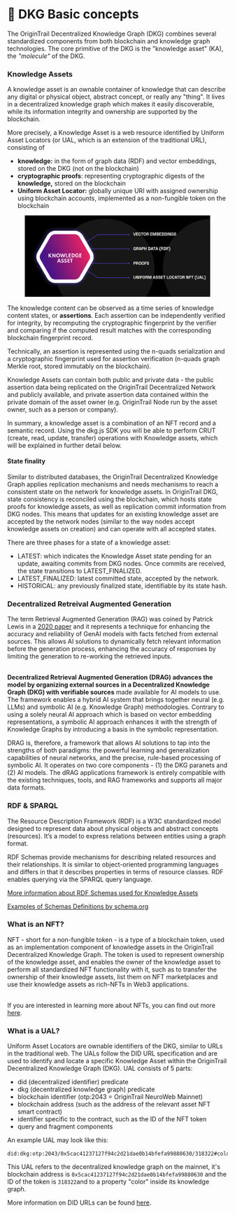 # 🔌 DKG Basic concepts

The OriginTrail Decentralized Knowledge Graph (DKG) combines several standardized components from both blockchain and knowledge graph technologies. The core primitive of the DKG is the "knowledge asset" (KA), the _"molecule"_ of the DKG.

### Knowledge Assets

A knowledge asset is an ownable container of knowledge that can describe any digital or physical object, abstract concept, or really any "thing". It lives in a decentralized knowledge graph which makes it easily discoverable, while its information integrity and ownership are supported by the blockchain.

More precisely, a Knowledge Asset is a web resource identified by Uniform Asset Locators (or UAL, which is an extension of the traditional URL), consisting of

* **knowledge:** in the form of graph data (RDF) and vector embeddings, stored on the DKG (not on the blockchain)
* **cryptographic proofs**:  representing cryptographic digests of the **knowledge,** stored on the blockchain
* **Uniform Asset Locator:** globally unique URI with assigned ownership using blockchain accounts, implemented as a non-fungible token on the blockchain

<figure><img src="../.gitbook/assets/Screenshot 2024-06-13 at 22.59.48.png" alt=""><figcaption></figcaption></figure>

The knowledge content can be observed as a time series of knowledge content states, or **assertions**.  Each assertion can be independently verified for integrity, by recomputing the cryptographic fingerprint by the verifier and comparing if the computed result matches with the corresponding blockchain fingerprint record.

Technically, an assertion is represented using the n-quads serialization and a cryptographic fingerprint used for assertion verification (n-quads graph Merkle root, stored immutably on the blockchain).

Knowledge Assets can contain both public and private data - the public assertion data being replicated on the OriginTrail Decentralized Network and publicly available, and private assertion data contained within the private domain of the asset owner (e.g. OriginTrail Node run by the asset owner, such as a person or company).

In summary, a knowledge asset is a combination of an NFT record and a semantic record. Using the dkg.js SDK you will be able to perform CRUT (create, read, update, transfer) operations with Knowledge assets, which will be explained in further detail below.

#### State finality

Similar to distributed databases, the OriginTrail Decentralized Knowledge Graph applies replication mechanisms and needs mechanisms to reach a consistent state on the network for knowledge assets. In OriginTrail DKG, state consistency is reconciled using the blockchain, which hosts state proofs for knowledge assets, as well as replication commit information from DKG nodes. This means that updates for an existing knowledge asset are accepted by the network nodes (similar to the way nodes accept knowledge assets on creation) and can operate with all accepted states.

There are three phases for a state of a knowledge asset:

* LATEST: which indicates the Knowledge Asset state pending for an update, awaiting commits from DKG nodes. Once commits are received, the state transitions to LATEST\_FINALIZED.
* LATEST\_FINALIZED: latest committed state, accepted by the network.
* HISTORICAL: any previously finalized state, identifiable by its state hash.

### Decentralized Retreival Augmented Generation

The term Retrieval Augmented Generation (RAG) was coined by Patrick Lewis in a [2020 paper](https://arxiv.org/pdf/2005.11401.pdf) and it represents a technique for enhancing the accuracy and reliability of GenAI models with facts fetched from external sources. This allows AI solutions to dynamically fetch relevant information before the generation process, enhancing the accuracy of responses by limiting the generation to re-working the retrieved inputs.&#x20;

\
**Decentralized Retrieval Augmented Generation (DRAG) advances the model by organizing external sources in a Decentralized Knowledge Graph (DKG) with verifiable sources** made available for AI models to use. The framework enables a hybrid AI system that brings together neural (e.g. LLMs) and symbolic AI (e.g. Knowledge Graph) methodologies. Contrary to using a solely neural AI approach which is based on vector embedding representations, a symbolic AI approach enhances it with the strength of Knowledge Graphs by introducing a basis in the symbolic representation.

DRAG is, therefore, a framework that allows AI solutions to tap into the strengths of both paradigms: the powerful learning and generalization capabilities of neural networks, and the precise, rule-based processing of symbolic AI. It operates on two core components - (1) the DKG paranets and (2) AI models. The dRAG applications framework is entirely compatible with the existing techniques, tools, and RAG frameworks and supports all major data formats.&#x20;



### RDF & SPARQL

The Resource Description Framework (RDF) is a W3C standardized model designed to represent data about physical objects and abstract concepts (resources). It’s a model to express relations between entities using a graph format.

RDF Schemas provide mechanisms for describing related resources and their relationships. It is similar to object-oriented programming languages and differs in that it describes properties in terms of resource classes. RDF enables querying via the SPARQL query language.

[More information about RDF Schemas used for Knowledge Assets](broken-reference)

[Examples of Schemas Definitions by schema.org](https://schema.org/docs/schemas.html)

### What is an NFT?

NFT - short for a non-fungible token - is a type of a blockchain token, used as an implementation component of knowledge assets in the OriginTrail Decentralized Knowledge Graph. The token is used to represent ownership of the knowledge asset, and enables the owner of the knowledge asset to perform all standardized NFT functionality with it, such as to transfer the ownership of their knowledge assets, list them on NFT marketplaces and use their knowledge assets as rich-NFTs in Web3 applications.

\
If you are interested in learning more about NFTs, you can find out more [here](https://en.wikipedia.org/wiki/Non-fungible\_token).

### What is a UAL?

Uniform Asset Locators are ownable identifiers of the DKG, similar to URLs in the traditional web. The UALs follow the DID URL specification and are used to identify and locate a specific Knowledge Asset within the OriginTrail Decentralized Knowledge Graph (DKG). UAL consists of 5 parts:

* did (decentralized identifier) predicate
* dkg (decentralized knowledge graph) predicate
* blockchain identifier (otp:2043 = OriginTrail NeuroWeb Mainnet)
* blockchain address (such as the address of the relevant asset NFT smart contract)
* identifier specific to the contract, such as the ID of the NFT token
* query and fragment components

An example UAL may look like this:

```
did:dkg:otp:2043/0x5cac41237127f94c2d21dae0b14bfefa99880630/318322#color
```

This UAL refers to the decentralized knowledge graph on the mainnet, it's blockchain address is `0x5cac41237127f94c2d21dae0b14bfefa99880630` and the ID of the token is `318322`and to a property "color" inside its knowledge graph.

More information on DID URLs can be found [here](https://www.w3.org/TR/did-core/#did-url-syntax).
